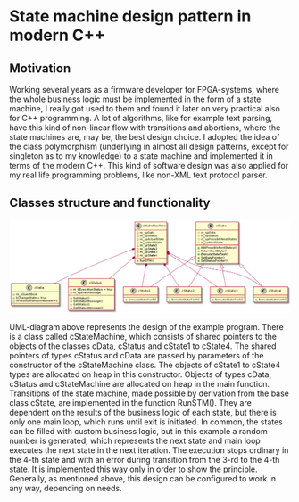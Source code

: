 # State machine design pattern in modern C++

## Motivation

Working several years as a firmware developer for FPGA-systems, where the whole business logic must be  implemented in the form of a state machine, I really got used to them and found it later on very practical also for C++ programming. A lot of algorithms, like for example text parsing, have this kind of non-linear flow with transitions and abortions, where the state machines are, may be, the best design choice. I adopted the idea of the class polymorphism (underlying in almost all design patterns, except for singleton as to my knowledge) to a state machine and implemented it in terms of the modern C++. This kind of software design was also applied for my real life programming problems, like non-XML text protocol parser.

## Classes structure and functionality

![UMLDiagram](/StateMachine.png)

<!---
```plantuml
@startuml

class cData{
    +m_vGuestBook
    +bChangeState = true
    +nPreviousRandomNumber=1
}

class cStatus{
    +SetStatus()
    +SetStatusMessage()
    +GetStatus()
    +GetStatusMessage()
    -m_bExecutionStatus = true
    -m_spExecMessage
}

class cStateMachine{
    -m_spData
    -m_spStatus
    -m_spActualState
    -m_spNextState
    -m_spState1
    -m_spState2
    -m_spState3
    -m_spState4
    +RunSTM()
}

class cState{
    #m_spData
    #m_spStatus
    #m_spPossibleNextStates
    #m_spNextState
    +AddPossibleNextStates()
    +ReturnNextState()
    {abstract}+ExecuteStateTask()
    +SetDataPointer()
    +SetStatusPointer()
}
class cState1{
    +ExecuteStateTask()
}
class cState2{
    +ExecuteStateTask()
}
class cState3{
    +ExecuteStateTask()
}
class cState4{
    +ExecuteStateTask()
}

cState <|-- cState1
cState <|-- cState2
cState <|-- cState3
cState <|-- cState4

cStateMachine *-- cData
cStateMachine *-- cStatus
cStateMachine *-- cState1
cStateMachine *-- cState2
cStateMachine *-- cState3
cStateMachine *-- cState4

@enduml
```-->
UML-diagram above represents the design of the example program. There is a class called cStateMachine, which consists of shared pointers to the objects of the classes cData, cStatus and cState1 to cState4. The shared pointers of types cStatus and cData are passed by parameters of the constructor of the cStateMachine class. The objects of cState1 to cState4 types are allocated on heap in this constructor. Objects of types cData, cStatus and cStateMachine are allocated on heap in the main function. Transitions of the state machine, made possible by derivation from the base class cState, are implemented in the function RunSTM(). They are dependent on the results of the business logic of each state, but there is only one main loop, which runs until exit is initiated. In common, the states can be filled with custom business logic, but in this example a random number is generated, which represents the next state and main loop executes the next state in the next iteration. The execution stops ordinary in the 4-th state and with an error during transition from the 3-rd to the 4-th state. It is implemented this way only in order to show the principle. Generally, as mentioned above, this design can be configured to work in any way, depending on needs.

